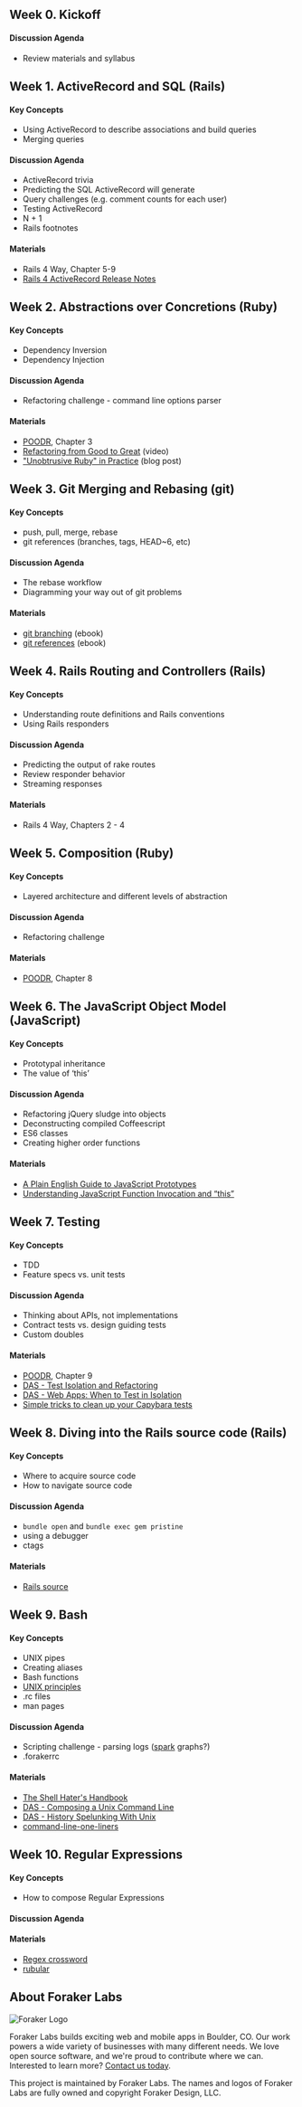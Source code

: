 ## Week 0. Kickoff
#### Discussion Agenda
- Review materials and syllabus

## Week 1. ActiveRecord and SQL (Rails)
#### Key Concepts
- Using ActiveRecord to describe associations and build queries
- Merging queries

#### Discussion Agenda
- ActiveRecord trivia
- Predicting the SQL ActiveRecord will generate
- Query challenges (e.g. comment counts for each user)
- Testing ActiveRecord
- N + 1
- Rails footnotes

#### Materials
- Rails 4 Way, Chapter 5-9
- [Rails 4 ActiveRecord Release Notes](http://guides.rubyonrails.org/4_0_release_notes.html#active-record)

## Week 2. Abstractions over Concretions (Ruby)
#### Key Concepts
- Dependency Inversion
- Dependency Injection

#### Discussion Agenda
- Refactoring challenge - command line options parser

#### Materials
- [POODR](http://www.amazon.com/Practical-Object-Oriented-Design-Ruby-Addison-Wesley/dp/0321721330), Chapter 3
- [Refactoring from Good to Great](https://www.youtube.com/watch?v=DC-pQPq0acs) (video)
- ["Unobtrusive Ruby" in Practice](https://practicingruby.com/articles/unobtrusive-ruby-in-practice) (blog post)

## Week 3. Git Merging and Rebasing (git)
#### Key Concepts
- push, pull, merge, rebase
- git references (branches, tags, HEAD~6, etc)

#### Discussion Agenda
- The rebase workflow
- Diagramming your way out of git problems

#### Materials
- [git branching](http://git-scm.com/book/en/Git-Branching) (ebook)
- [git references](http://git-scm.com/book/en/Git-Internals-Git-References) (ebook)

## Week 4. Rails Routing and Controllers (Rails)
#### Key Concepts
- Understanding route definitions and Rails conventions
- Using Rails responders

#### Discussion Agenda
- Predicting the output of rake routes
- Review responder behavior
- Streaming responses

#### Materials
- Rails 4 Way, Chapters 2 - 4

## Week 5. Composition (Ruby)
#### Key Concepts
- Layered architecture and different levels of abstraction

#### Discussion Agenda
- Refactoring challenge

#### Materials
- [POODR](http://www.amazon.com/Practical-Object-Oriented-Design-Ruby-Addison-Wesley/dp/0321721330), Chapter 8

## Week 6. The JavaScript Object Model (JavaScript)
#### Key Concepts
- Prototypal inheritance
- The value of ‘this’

#### Discussion Agenda
- Refactoring jQuery sludge into objects
- Deconstructing compiled Coffeescript
- ES6 classes
- Creating higher order functions

#### Materials
- [A Plain English Guide to JavaScript Prototypes](http://sporto.github.io/blog/2013/02/22/a-plain-english-guide-to-javascript-prototypes/)
- [Understanding JavaScript Function Invocation and “this”](http://yehudakatz.com/2011/08/11/understanding-javascript-function-invocation-and-this/)

## Week 7. Testing
#### Key Concepts
- TDD
- Feature specs vs. unit tests

#### Discussion Agenda
- Thinking about APIs, not implementations
- Contract tests vs. design guiding tests
- Custom doubles

#### Materials
- [POODR](http://www.amazon.com/Practical-Object-Oriented-Design-Ruby-Addison-Wesley/dp/0321721330), Chapter 9
- [DAS - Test Isolation and Refactoring](https://www.destroyallsoftware.com/screencasts/catalog/test-isolation-and-refactoring)
- [DAS - Web Apps: When to Test in Isolation](https://www.destroyallsoftware.com/screencasts/catalog/web-apps-when-to-test-in-isolation)
- [Simple tricks to clean up your Capybara tests](http://www.elabs.se/blog/51-simple-tricks-to-clean-up-your-capybara-tests)

## Week 8. Diving into the Rails source code (Rails)
#### Key Concepts
- Where to acquire source code
- How to navigate source code

#### Discussion Agenda
- `bundle open` and `bundle exec gem pristine`
- using a debugger
- ctags

#### Materials
- [Rails source](https://github.com/rails/rails)

## Week 9. Bash
#### Key Concepts
- UNIX pipes
- Creating aliases
- Bash functions
- [UNIX principles](http://en.wikipedia.org/wiki/Unix_philosophy#Eric_Raymond.E2.80.99s_17_Unix_Rules)
- .rc files
- man pages

#### Discussion Agenda
- Scripting challenge - parsing logs ([spark](https://github.com/holman/spark) graphs?)
- .forakerrc

#### Materials
- [The Shell Hater's Handbook](http://www.confreaks.com/videos/363-gogaruco2010-the-shell-hater-s-handbook)
- [DAS - Composing a Unix Command Line](https://www.destroyallsoftware.com/screencasts/catalog/composing-a-unix-command-line)
- [DAS - History Spelunking With Unix](https://www.destroyallsoftware.com/screencasts/catalog/history-spelunking-with-unix)
- [command-line-one-liners](https://github.com/arturoherrero/command-line-one-liners)

## Week 10. Regular Expressions
#### Key Concepts
- How to compose Regular Expressions

#### Discussion Agenda

#### Materials
- [Regex crossword](http://regexcrossword.com/)
- [rubular](http://rubular.com/)

## About Foraker Labs

![Foraker Logo](http://assets.foraker.com/attribution_logo.png)

Foraker Labs builds exciting web and mobile apps in Boulder, CO. Our work powers a wide variety of businesses with many different needs. We love open source software, and we're proud to contribute where we can. Interested to learn more? [Contact us today](https://www.foraker.com/contact-us).

This project is maintained by Foraker Labs. The names and logos of Foraker Labs are fully owned and copyright Foraker Design, LLC.

